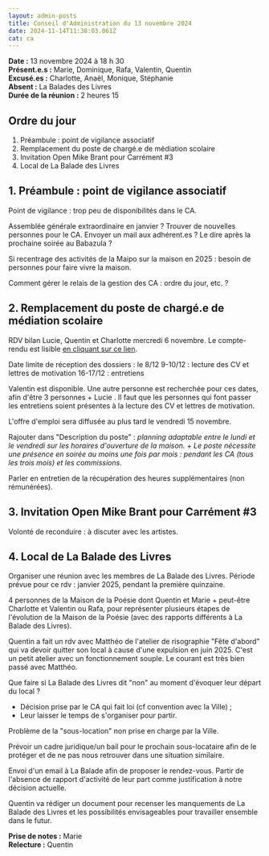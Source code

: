 ```yaml
---
layout: admin-posts
title: Conseil d'Administration du 13 novembre 2024
date: 2024-11-14T11:38:03.061Z
cat: ca
---
```

**Date :** 13 novembre 2024 à 18 h 30    
**Présent.e.s :** Marie, Dominique, Rafa, Valentin, Quentin  
**Excusé.es :** Charlotte, Anaël, Monique, Stéphanie  
**Absent :** La Balades des Livres  
**Durée de la réunion :** 2 heures 15

## Ordre du jour

1. Préambule : point de vigilance associatif
2. Remplacement du poste de chargé.e de médiation scolaire
3. Invitation Open Mike Brant pour Carrément #3
4. Local de La Balade des Livres

## 1. Préambule : point de vigilance associatif

Point de vigilance : trop peu de disponibilités dans le CA.
 
Assemblée générale extraordinaire en janvier ? Trouver de nouvelles personnes pour le CA.  Envoyer un mail aux adhérent.es ? Le dire après la prochaine soirée au Babazula ?  

Si recentrage des activités de la Maipo sur la maison en 2025 : besoin de personnes pour faire vivre la maison.  

Comment gérer le relais de la gestion des CA : ordre du jour, etc. ? 

## 2. Remplacement du poste de chargé.e de médiation scolaire

RDV bilan Lucie, Quentin et Charlotte mercredi 6 novembre. Le compte-rendu est lisible [en cliquant sur ce lien](https://maiporennes.fr/espace-admin-docs/docs-bilan-poste-m-diation-scolaire).

Date limite de réception des dossiers : le 8/12
9-10/12 : lecture des CV et lettres de motivation
16-17/12 : entretiens

Valentin est disponible. Une autre personne est recherchée pour ces dates, afin d'être 3 personnes + Lucie
.
Il faut que les personnes qui font passer les entretiens soient présentes à la lecture des CV et lettres de motivation.

L'offre d'emploi sera diffusée au plus tard le vendredi 15 novembre.

Rajouter dans "Description du poste" : *planning adaptable entre le lundi et le vendredi sur les horaires d'ouverture de la maison.* + *Le poste nécessite une présence en soirée au moins une fois par mois : pendant les CA (tous les trois mois) et les commissions.*

Parler en entretien de la récupération des heures supplémentaires (non rémunérées).

## 3. Invitation Open Mike Brant pour Carrément #3

Volonté de reconduire : à discuter avec les artistes.

## 4. Local de La Balade des Livres

Organiser une réunion avec les membres de La Balade des Livres. Période prévue pour ce rdv : janvier 2025, pendant la première quinzaine.

4 personnes de la Maison de la Poésie dont Quentin et Marie + peut-être Charlotte et Valentin ou Rafa, pour représenter plusieurs étapes de l'évolution de la Maison de la Poésie (avec des rapports différents à La Balade des Livres).

Quentin a fait un rdv avec Matthéo de l'atelier de risographie "Fête d'abord" qui va devoir quitter son local à cause d'une expulsion en juin 2025. C'est un petit atelier avec un fonctionnement souple. Le courant est très bien passé avec Matthéo.

Que faire si La Balade des Livres dit "non" au moment d'évoquer leur départ du local ?
- Décision prise par le CA qui fait loi (cf convention avec la Ville) ;
- Leur laisser le temps de s'organiser pour partir.

Problème de la "sous-location" non prise en charge par la Ville.

Prévoir un cadre juridique/un bail pour le prochain sous-locataire afin de le protéger et de ne pas nous retrouver dans une situation similaire.

Envoi d'un email à La Balade afin de proposer le rendez-vous. Partir de l'absence de rapport d'activité de leur part comme justification à notre décision actuelle.

Quentin va rédiger un document pour recenser les manquements de La Balade des Livres et les possibilités envisageables pour travailler ensemble dans le futur.

**Prise de notes :** Marie  
**Relecture :** Quentin